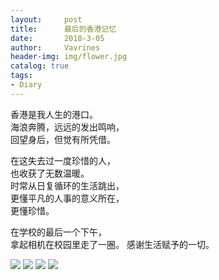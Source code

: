 ```yaml
---
layout:     post
title:      最后的香港记忆
date:       2018-3-05
author:     Vavrines
header-img: img/flower.jpg
catalog: true
tags:
- Diary
---
```


香港是我人生的港口。  
海浪奔腾，远远的发出鸣响，  
回望身后，但觉有所凭借。  

在这失去过一度珍惜的人，  
也收获了无数温暖。  
时常从日复循环的生活跳出，  
更懂平凡的人事的意义所在，  
更懂珍惜。  

在学校的最后一个下午，  
拿起相机在校园里走了一圈。
感谢生活赋予的一切。

![](https://ws2.sinaimg.cn/large/006tKfTcly1fp3h2q8gfsj31kw11xkjv.jpg)
![](https://ws1.sinaimg.cn/large/006tKfTcly1fp3h3ddw33j31kw11xqvj.jpg)
![](https://ws1.sinaimg.cn/large/006tKfTcly1fp3h3bkp55j31kw11xqvl.jpg)
![](https://ws1.sinaimg.cn/large/006tKfTcly1fp3h39x2z1j31kw11x1lb.jpg)
